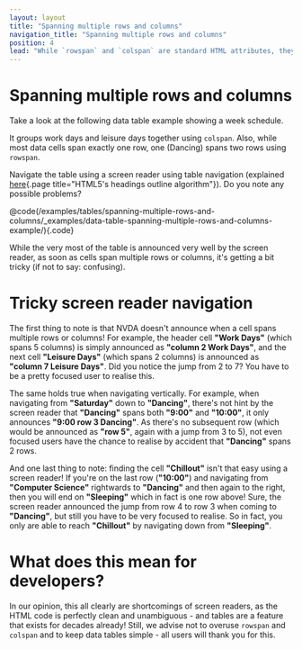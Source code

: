 ```yaml
---
layout: layout
title: "Spanning multiple rows and columns"
navigation_title: "Spanning multiple rows and columns"
position: 4
lead: "While `rowspan` and `colspan` are standard HTML attributes, they can be a bit tricky for screen readers. Be sure not to overuse them!"
---
```


# Spanning multiple rows and columns

Take a look at the following data table example showing a week schedule.

It groups work days and leisure days together using `colspan`. Also, while most data cells span exactly one row, one (Dancing) spans two rows using `rowspan`.

Navigate the table using a screen reader using table navigation (explained [here](/examples/headings/html5s-headings-outline-algorithm){.page title="HTML5's headings outline algorithm"}). Do you note any possible problems?

@code(/examples/tables/spanning-multiple-rows-and-columns/_examples/data-table-spanning-multiple-rows-and-columns-example/){.code}

While the very most of the table is announced very well by the screen reader, as soon as cells span multiple rows or columns, it's getting a bit tricky (if not to say: confusing).

# Tricky screen reader navigation

The first thing to note is that NVDA doesn't announce when a cell spans multiple rows or columns! For example, the header cell **"Work Days"** (which spans 5 columns) is simply announced as **"column 2 Work Days"**, and the next cell **"Leisure Days"** (which spans 2 columns) is announced as **"column 7 Leisure Days"**. Did you notice the jump from 2 to 7? You have to be a pretty focused user to realise this.

The same holds true when navigating vertically. For example, when navigating from **"Saturday"** down to **"Dancing"**, there's not hint by the screen reader that **"Dancing"** spans both **"9:00"** and **"10:00"**, it only announces **"9:00 row 3 Dancing"**. As there's no subsequent row (which would be announced as **"row 5"**, again with a jump from 3 to 5), not even focused users have the chance to realise by accident that **"Dancing"** spans 2 rows.

And one last thing to note: finding the cell **"Chillout"** isn't that easy using a screen reader! If you're on the last row (**"10:00"**) and navigating from **"Computer Science"** rightwards to **"Dancing"** and then again to the right, then you will end on **"Sleeping"** which in fact is one row above! Sure, the screen reader announced the jump from row 4 to row 3 when coming to **"Dancing"**, but still you have to be very focused to realise. So in fact, you only are able to reach **"Chillout"** by navigating down from **"Sleeping"**.

# What does this mean for developers?

In our opinion, this all clearly are shortcomings of screen readers, as the HTML code is perfectly clean and unambiguous - and tables are a feature that exists for decades already! Still, we advise not to overuse `rowspan` and `colspan` and to keep data tables simple - all users will thank you for this.